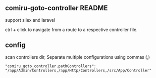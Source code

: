 ## comiru-goto-controller README

support silex and laravel

ctrl + click to navigate from a route to a respective controller file.

## config

scan controllers dir, Separate multiple configurations using commas (,)

```
"comiru_goto_controller.pathControllers": "/app/Admin/Controllers,/app/Http/Controllers,/src/App/Controller"
```



